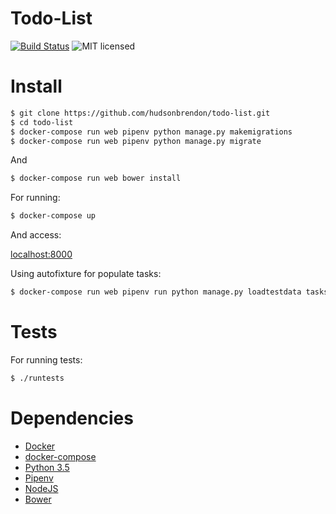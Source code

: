 # Todo-List

[![Build Status](https://travis-ci.org/hudsonbrendon/todo-list.svg?branch=master)](https://travis-ci.org/hudsonbrendon/todo-list)
![MIT licensed](https://img.shields.io/badge/license-MIT-blue.svg)


# Install

```sh
$ git clone https://github.com/hudsonbrendon/todo-list.git
$ cd todo-list
$ docker-compose run web pipenv python manage.py makemigrations
$ docker-compose run web pipenv python manage.py migrate
```
And

```sh
$ docker-compose run web bower install
```

For running:

```sh
$ docker-compose up
```

And access:

[localhost:8000](http://localhost:8000)

Using autofixture for populate tasks:

```sh
$ docker-compose run web pipenv run python manage.py loadtestdata tasks.Task:30
```

# Tests

For running tests:

```sh
$ ./runtests
```

# Dependencies

- [Docker](https://docker.com)
- [docker-compose](https://docs.docker.com/compose/)
- [Python 3.5](https://www.python.org/downloads/release/python-350/)
- [Pipenv](https://github.com/kennethreitz/pipenv)
- [NodeJS](https://nodejs.org/en/)
- [Bower](https://bower.io/)
